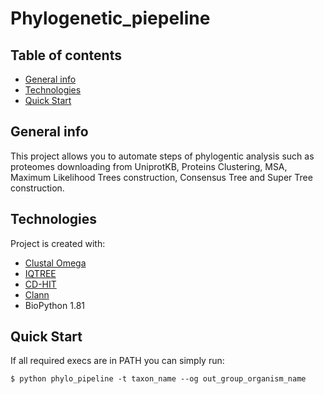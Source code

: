 # Phylogenetic_piepeline

## Table of contents
* [General info](#general-info)
* [Technologies](#technologies)
* [Quick Start](#quick-start)

## General info
This project allows you to automate steps of phylogentic analysis such as proteomes downloading from UniprotKB, Proteins Clustering, MSA, Maximum Likelihood Trees construction, Consensus Tree and Super Tree construction.  

	
## Technologies
Project is created with:
* [Clustal Omega](http://www.clustal.org/omega/)
* [IQTREE](http://www.iqtree.org/)
* [CD-HIT](https://github.com/weizhongli/cdhit)
* [Clann](http://chriscreevey.github.io/clann/)
* BioPython 1.81
	
## Quick Start
If all required execs are in PATH you can simply run:
```
$ python phylo_pipeline -t taxon_name --og out_group_organism_name
```
